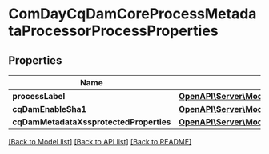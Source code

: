 # ComDayCqDamCoreProcessMetadataProcessorProcessProperties

## Properties
Name | Type | Description | Notes
------------ | ------------- | ------------- | -------------
**processLabel** | [**OpenAPI\Server\Model\ConfigNodePropertyString**](ConfigNodePropertyString.md) |  | [optional] 
**cqDamEnableSha1** | [**OpenAPI\Server\Model\ConfigNodePropertyBoolean**](ConfigNodePropertyBoolean.md) |  | [optional] 
**cqDamMetadataXssprotectedProperties** | [**OpenAPI\Server\Model\ConfigNodePropertyArray**](ConfigNodePropertyArray.md) |  | [optional] 

[[Back to Model list]](../README.md#documentation-for-models) [[Back to API list]](../README.md#documentation-for-api-endpoints) [[Back to README]](../README.md)


